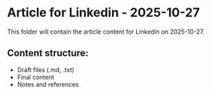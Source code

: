 # Article for Linkedin - 2025-10-27

This folder will contain the article content for Linkedin on 2025-10-27.

## Content structure:
- Draft files (.md, .txt)
- Final content
- Notes and references
